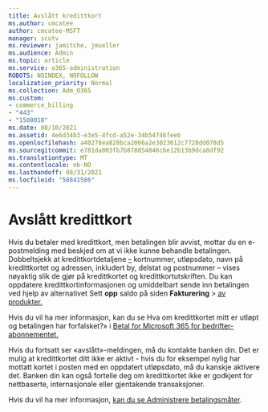 ```yaml
---
title: Avslått kredittkort
ms.author: cmcatee
author: cmcatee-MSFT
manager: scotv
ms.reviewer: jamitche, jmueller
ms.audience: Admin
ms.topic: article
ms.service: o365-administration
ROBOTS: NOINDEX, NOFOLLOW
localization_priority: Normal
ms.collection: Adm_O365
ms.custom:
- commerce_billing
- "443"
- "1500018"
ms.date: 08/10/2021
ms.assetid: 4e6d34b3-e3e5-4fcd-a52e-34b54746feeb
ms.openlocfilehash: a40278ea828bca2066a2e3023612c7728dd078d5
ms.sourcegitcommit: e781da003fb7b878854846cbe12b13b9dca8df92
ms.translationtype: MT
ms.contentlocale: nb-NO
ms.lasthandoff: 08/31/2021
ms.locfileid: "58841586"
---
```

# <a name="declined-credit-card"></a>Avslått kredittkort

Hvis du betaler med kredittkort, men betalingen blir avvist, mottar du en e-postmelding med beskjed om at vi ikke kunne behandle betalingen. Dobbeltsjekk at kredittkortdetaljene [–](https://go.microsoft.com/fwlink/p/?linkid=842054) kortnummer, utløpsdato, navn på kredittkortet og adressen, inkludert by, delstat og postnummer – vises nøyaktig slik de gjør på kredittkortet og kredittkortutskriften. Du kan oppdatere kredittkortinformasjonen og umiddelbart sende inn betalingen ved hjelp av alternativet Sett **opp** saldo på siden **Fakturering**  >  [av produkter.](https://go.microsoft.com/fwlink/p/?linkid=842054)

Hvis du vil ha mer informasjon, kan du se Hva om kredittkortet mitt er utløpt og betalingen har forfalsket?» i [Betal for Microsoft 365 for bedrifter-abonnementet.](https://docs.microsoft.com/microsoft-365/commerce/billing-and-payments/pay-for-your-subscription#what-if-my-credit-card-was-declined-and-my-payment-is-past-due)
  
Hvis du fortsatt ser «avslått»-meldingen, må du kontakte banken din. Det er mulig at kredittkortet ditt ikke er aktivt - hvis du for eksempel nylig har mottatt kortet i posten med en oppdatert utløpsdato, må du kanskje aktivere det. Banken din kan også fortelle deg om kredittkortet ikke er godkjent for nettbaserte, internasjonale eller gjentakende transaksjoner.  
  
Hvis du vil ha mer informasjon, [kan du se Administrere betalingsmåter](https://docs.microsoft.com/microsoft-365/commerce/billing-and-payments/manage-payment-methods).